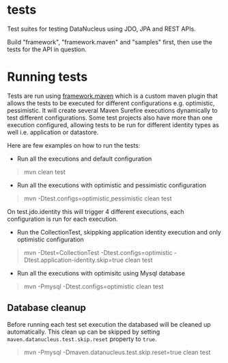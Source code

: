 tests
=====

Test suites for testing DataNucleus using JDO, JPA and REST APIs.

Build "framework", "framework.maven" and "samples" first, then use the tests for the API in question.

Running tests
=============

Tests are run using [framework.maven][1] which is a custom maven plugin that allows the tests to be executed for different configurations e.g. optimistic, pessimistic. It will create several Maven Surefire executions dynamically to test different configurations. Some test projects also have more than one execution configured, allowing tests to be run for different identity types as well i.e. application or datastore.

Here are few examples on how to run the tests:

- Run all the executions and default configuration
>mvn clean test

- Run all the executions with optimistic and pessimistic configuration
>mvn -Dtest.configs=optimistic,pessimistic clean test

On test.jdo.identity this will trigger 4 different executions, each configuration is run for each execution.

- Run the CollectionTest, skippking application identity execution and only optimistic configuration
>mvn -Dtest=CollectionTest -Dtest.configs=optimistic -Dtest.application-identity.skip=true clean test

- Run all the executions with optimisitc using Mysql database
>mvn -Pmysql -Dtest.configs=optimistic clean test

## Database cleanup

Before running each test set execution the databased will be cleaned up automatically. This clean up can be skipped by setting `maven.datanucleus.test.skip.reset` property to `true`.
>mvn -Pmysql -Dmaven.datanucleus.test.skip.reset=true clean test

[1]: ../../tree/master/framework.maven

